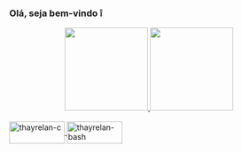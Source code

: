 ###  Olá, seja bem-vindo ❕




<div align="center">
  <a href="https://github.com/thayrelan">
  <img height="150em" src="https://github-readme-stats.vercel.app/api?username=thayrelan&show_icons=true&theme=discord_old_blurple&include_all_commits=true&count_private=true"/>
  <img height="150em" src="https://github-readme-stats.vercel.app/api/top-langs/?username=thayrelan&layout=compact&langs_count=7&theme=discord_old_blurple"/>
</div>

  <div style="display: inline_block"><br>
  <img align="center" alt="thayrelan-c" height="40" width="100" src="https://cdn.jsdelivr.net/gh/devicons/devicon/icons/c/c-original.svg">
  <img align="center" alt="thayrelan-bash" height="40" width="100" src="https://cdn.jsdelivr.net/gh/devicons/devicon/icons/bash/bash-original.svg">

</div>
